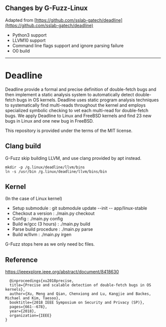 ## Changes by G-Fuzz-Linux

Adapted from [https://github.com/sslab-gatech/deadline](https://github.com/sslab-gatech/deadline)

- Python3 support
- LLVM10 support
- Command line flags support and ignore parsing failure
- O0 build

---------

# Deadline

Deadline provide a formal and precise definition of double-fetch bugs and then implement a static analysis system to automatically detect double-fetch bugs in OS kernels. Deadline uses static program analysis techniques to systematically find multi-reads throughout the kernel and employs specialized symbolic checking to vet each multi-read for double-fetch bugs. We apply Deadline to Linux and FreeBSD kernels and find 23 new bugs in Linux and one new bug in FreeBSD.

This repository is provided under the terms of the MIT license.

## Clang build

G-Fuzz skip building LLVM, and use clang provided by apt instead.

```
mkdir -p /g.linux/deadline/llvm/bins
ln -s /usr/bin /g.linux/deadline/llvm/bins/bin
```

## Kernel
(In the case of Linux kernel)

- Setup submodule         : git submodule update --init -- app/linux-stable
- Checkout a version      : ./main.py checkout
- Config                  : ./main.py config
- Build w/gcc (3 hours)   : ./main.py build
- Parse build procedure   : ./main.py parse
- Build w/llvm            : ./main.py irgen

G-Fuzz stops here as we only need bc files.

## Reference
https://ieeexplore.ieee.org/abstract/document/8418630
```
  @inproceedings{xu2018precise,
  title={Precise and scalable detection of double-fetch bugs in OS kernels},
  author={Xu, Meng and Qian, Chenxiong and Lu, Kangjie and Backes, Michael and Kim, Taesoo},
  booktitle={2018 IEEE Symposium on Security and Privacy (SP)},
  pages={661--678},
  year={2018},
  organization={IEEE}
}
```
